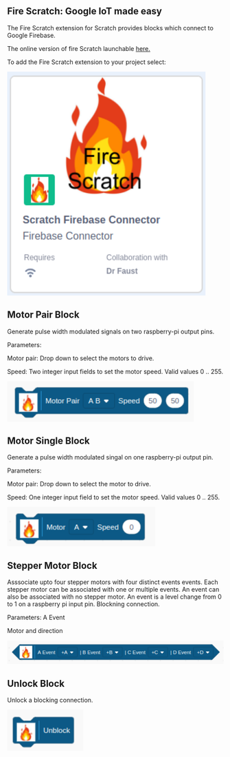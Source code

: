 ## Fire Scratch: Google IoT made easy

The Fire Scratch extension for Scratch provides blocks which connect to Google Firebase.

The online version of fire Scratch launchable [here.](https://oliverfaust.github.io/)

To add the Fire Scratch extension to your project select:

![](./Docs/fireScratch_image.png)

## Motor Pair Block
Generate pulse width modulated signals on two raspberry-pi output pins.

Parameters:

Motor pair: Drop down to select the motors to drive.

Speed: Two integer input fields to set the motor speed. Valid values 0 .. 255.

![](./Docs/motorPair.png)

## Motor Single Block

Generate a pulse width modulated singal on one raspberry-pi output pin.

Parameters:

Motor pair: Drop down to select the motor to drive.

Speed: One integer input field to set the motor speed. Valid values 0 .. 255.

![](./Docs/singleMotor.png)

## Stepper Motor Block

Asssociate upto four stepper motors with four distinct events events. Each stepper motor can be associated with one or multiple events. An event can also be associated with no stepper motor. An event is a level change from 0 to 1 on a raspberry pi input pin. Blockning connection.  

Parameters:
A Event

Motor and direction

![](./Docs/stepperEvent.png)

## Unlock Block

Unlock a blocking connection. 

![](./Docs/unlock.png)

